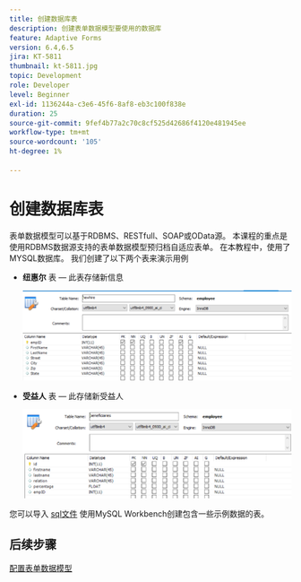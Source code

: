 ```yaml
---
title: 创建数据库表
description: 创建表单数据模型要使用的数据库
feature: Adaptive Forms
version: 6.4,6.5
jira: KT-5811
thumbnail: kt-5811.jpg
topic: Development
role: Developer
level: Beginner
exl-id: 1136244a-c3e6-45f6-8af8-eb3c100f838e
duration: 25
source-git-commit: 9fef4b77a2c70c8cf525d42686f4120e481945ee
workflow-type: tm+mt
source-wordcount: '105'
ht-degree: 1%

---
```


# 创建数据库表

表单数据模型可以基于RDBMS、RESTfull、SOAP或OData源。 本课程的重点是使用RDBMS数据源支持的表单数据模型预归档自适应表单。 在本教程中，使用了MYSQL数据库。 我们创建了以下两个表来演示用例

* **纽惠尔** 表 — 此表存储新信息

  ![纽惠尔](assets/newhire-table.png)


* **受益人** 表 — 此存储新受益人

  ![受益人](assets/beneficiaries-table.png)

您可以导入 [sql文件](assets/db-schema.sql) 使用MySQL Workbench创建包含一些示例数据的表。

## 后续步骤

[配置表单数据模型](./configuring-form-data-model.md)
